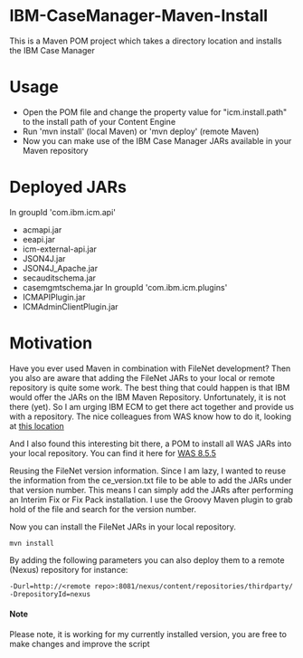 # IBM-CaseManager-Maven-Install
This is a Maven POM project which takes a directory location and installs the IBM Case Manager 

# Usage
* Open the POM file and change the property value for "icm.install.path" to the install path of your Content Engine
* Run 'mvn install' (local Maven) or 'mvn deploy' (remote Maven)
* Now you can make use of the IBM Case Manager JARs available in your Maven repository

# Deployed JARs
In groupId 'com.ibm.icm.api'
* acmapi.jar
* eeapi.jar
* icm-external-api.jar
* JSON4J.jar
* JSON4J_Apache.jar
* secauditschema.jar
* casemgmtschema.jar
In groupId 'com.ibm.icm.plugins'
* ICMAPIPlugin.jar
* ICMAdminClientPlugin.jar


# Motivation
Have you ever used Maven in combination with FileNet development? Then you also are aware that adding the FileNet JARs to your local or remote repository is quite some work. The best thing that could happen is that IBM would offer the JARs on the IBM Maven Repository. Unfortunately, it is not there (yet). So I am urging IBM ECM to get there act together and provide us with a repository. The nice colleagues from WAS know how to do it, looking at [this location](http://public.dhe.ibm.com/ibmdl/export/pub/software/websphere/wasdev/maven/repository)

And I also found this interesting bit there, a POM to install all WAS JARs into your local repository. You can find it here for [WAS 8.5.5](http://public.dhe.ibm.com/ibmdl/export/pub/software/websphere/wasdev/maven/repository/com/ibm/tools/target/was.installer/8.5.5/was.installer-8.5.5.pom)

Reusing the FileNet version information.
Since I am lazy, I wanted to reuse the information from the ce_version.txt file to be able to add the JARs under that version number. This means I can simply add the JARs after performing an Interim Fix or Fix Pack installation. I use the Groovy Maven plugin to grab hold of the file and search for the version number.

Now you can install the FileNet JARs in your local repository.

`mvn install`

By adding the following parameters you can also deploy them to a remote (Nexus) repository for instance:

`-Durl=http://<remote repo>:8081/nexus/content/repositories/thirdparty/ -DrepositoryId=nexus`
#### Note
Please note, it is working for my currently installed version, you are free to make changes and improve the script
